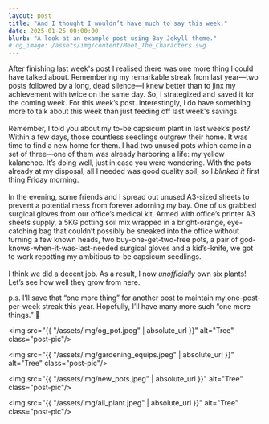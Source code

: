 ```yaml
---
layout: post
title: "And I thought I wouldn’t have much to say this week."
date: 2025-01-25 00:00:00
blurb: "A look at an example post using Bay Jekyll theme."
# og_image: /assets/img/content/Meet_The_Characters.svg
---
```


After finishing last week's post I realised there was one more thing I could have talked about. Remembering my remarkable streak from last year—two posts followed by a long, dead silence—I knew better than to jinx my achievement with twice on the same day. So, I strategized and saved it for the coming week. For this week’s post. Interestingly, I do have something more to talk about this week than just feeding off last week's savings.
<br>
<br>
Remember, I told you about my to-be capsicum plant in last week’s post? Within a few days, those countless seedlings outgrew their home. It was time to find a new home for them. I had two unused pots which came in a set of three—one of them was already harboring a life: my yellow kalanchoe. It’s doing well, just in case you were wondering. With the pots already at my disposal, all I needed was good quality soil, so I <i>blinked it</i> first thing Friday morning.
<br>
<br>
In the evening, some friends and I spread out unused A3-sized sheets to prevent a potential mess from forever adorning my bay. One of us grabbed surgical gloves from our office’s medical kit. Armed with office’s printer A3 sheets supply, a 5KG potting soil mix wrapped in a bright-orange, eye-catching bag that couldn’t possibly be sneaked into the office without turning a few known heads, two buy-one-get-two-free pots, a pair of god-knows-when-it-was-last-needed surgical gloves and a kid’s-knife, we got to work repotting my ambitious to-be capsicum seedlings.
<br>
<br>
I think we did a decent job. As a result, I now <i>unofficially</i> own six plants! Let’s see how well they grow from here.

p.s. I’ll save that “one more thing” for another post to maintain my one-post-per-week streak this year. Hopefully, I’ll have many more such “one more things.” 🙂

<img src="{{ "/assets/img/og_pot.jpeg" | absolute_url }}" alt="Tree" class="post-pic"/>

<img src="{{ "/assets/img/gardening_equips.jpeg" | absolute_url }}" alt="Tree" class="post-pic"/>

<img src="{{ "/assets/img/new_pots.jpeg" | absolute_url }}" alt="Tree" class="post-pic"/>

<img src="{{ "/assets/img/all_plant.jpeg" | absolute_url }}" alt="Tree" class="post-pic"/>
